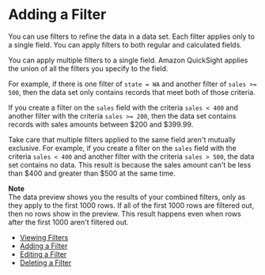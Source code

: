 # Adding a Filter<a name="adding-a-filter"></a>

You can use filters to refine the data in a data set\. Each filter applies only to a single field\. You can apply filters to both regular and calculated fields\. 

You can apply multiple filters to a single field\. Amazon QuickSight applies the union of all the filters you specify to the field\. 

For example, if there is one filter of `state = WA` and another filter of `sales >= 500`, then the data set only contains records that meet both of those criteria\.

If you create a filter on the `sales` field with the criteria `sales < 400` and another filter with the criteria `sales >= 200`, then the data set contains records with sales amounts between $200 and $399\.99\. 

Take care that multiple filters applied to the same field aren't mutually exclusive\. For example, if you create a filter on the `sales` field with the criteria `sales < 400` and another filter with the criteria `sales > 500`, the data set contains no data\. This result is because the sales amount can't be less than $400 and greater than $500 at the same time\.

**Note**  
The data preview shows you the results of your combined filters, only as they apply to the first 1000 rows\. If all of the first 1000 rows are filtered out, then no rows show in the preview\. This result happens even when rows after the first 1000 aren't filtered out\.


+ [Viewing Filters](viewing-filters-data-prep.md)
+ [Adding a Filter](add-a-filter-data-prep.md)
+ [Editing a Filter](edit-a-filter-data-prep.md)
+ [Deleting a Filter](delete-a-filter-data-prep.md)